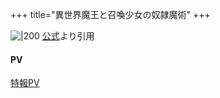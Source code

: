 +++
title="異世界魔王と召喚少女の奴隷魔術"
+++

![|200](https://cs1.animestore.docomo.ne.jp/anime_kv/img/22/25/0/22250_1_9_8b.png?1551350304000)
[公式](https://www.google.com/url?sa=i&url=https%3A%2F%2Fanimestore.docomo.ne.jp%2Fanimestore%2Fci_pc%3FworkId%3D22250&psig=AOvVaw3zc20Q3vqe2tfANOSaQtG8&ust=1720780095636000&source=images&cd=vfe&opi=89978449&ved=0CBEQjRxqFwoTCIj_2MnjnocDFQAAAAAdAAAAABAE)より引用


#### PV
[特報PV](https://www.youtube.com/watch?v=4tr8NxWw7NU)